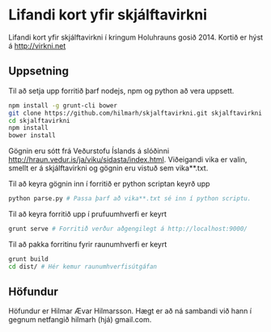 Lifandi kort yfir skjálftavirkni
==============
Lifandi kort yfir skjálftavirkni í kringum Holuhrauns gosið 2014. Kortið er hýst á http://virkni.net

Uppsetning
-----------
Til að setja upp forritið þarf nodejs, npm og python að vera uppsett.

```sh
npm install -g grunt-cli bower
git clone https://github.com/hilmarh/skjalftavirkni.git skjalftavirkni
cd skjalftavirkni
npm install
bower install
```

Gögnin eru sótt frá Veðurstofu Íslands á slóðinni http://hraun.vedur.is/ja/viku/sidasta/index.html. Viðeigandi vika er valin, smellt er á skjálftavirkni og gögnin eru vistuð sem vika**.txt.

Til að keyra gögnin inn í forritið er python scriptan keyrð upp

```sh
python parse.py # Passa þarf að vika**.txt sé inn í python scriptu.
```

Til að keyra forritið upp í prufuumhverfi er keyrt

```sh
grunt serve # Forritið verður aðgengilegt á http://localhost:9000/
```

Til að pakka forritinu fyrir raunumhverfi er keyrt

```sh
grunt build
cd dist/ # Hér kemur raunumhverfisútgáfan
```

Höfundur
-----------
Höfundur er Hilmar Ævar Hilmarsson. Hægt er að ná sambandi við hann í gegnum netfangið hilmarh (hjá) gmail.com.